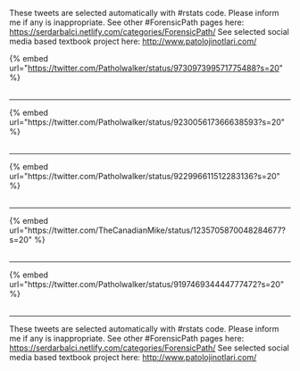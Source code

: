 

These tweets are selected automatically with #rstats code. Please inform me if any is inappropriate.
See other #ForensicPath pages here: https://serdarbalci.netlify.com/categories/ForensicPath/ 
See selected social media based textbook project here: http://www.patolojinotlari.com/

{% embed url="https://twitter.com/Patholwalker/status/973097399571775488?s=20" %}<br>
<br>
<hr>
{% embed url="https://twitter.com/Patholwalker/status/923005617366638593?s=20" %}<br>
<br>
<hr>
{% embed url="https://twitter.com/Patholwalker/status/922996611512283136?s=20" %}<br>
<br>
<hr>
{% embed url="https://twitter.com/TheCanadianMike/status/1235705870048284677?s=20" %}<br>
<br>
<hr>
{% embed url="https://twitter.com/Patholwalker/status/919746934444777472?s=20" %}<br>
<br>
<hr>


These tweets are selected automatically with #rstats code. Please inform me if any is inappropriate.
See other #ForensicPath pages here: https://serdarbalci.netlify.com/categories/ForensicPath/ 
See selected social media based textbook project here: http://www.patolojinotlari.com/
